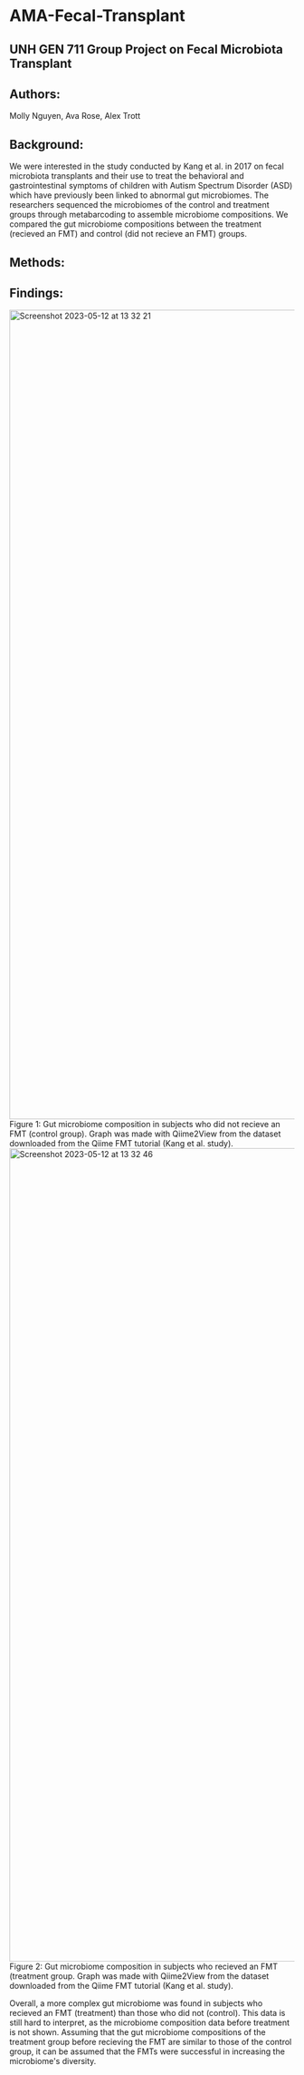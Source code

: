 # AMA-Fecal-Transplant

## UNH GEN 711 Group Project on Fecal Microbiota Transplant
## Authors: 
Molly Nguyen, Ava Rose, Alex Trott

## Background:
We were interested in the study conducted by Kang et al. in 2017 on fecal microbiota transplants and their use to treat the behavioral and gastrointestinal symptoms of children with Autism Spectrum Disorder (ASD) which have previously been linked to abnormal gut microbiomes. The researchers sequenced the microbiomes of the control and treatment groups through metabarcoding to assemble microbiome compositions. We compared the gut microbiome compositions between the treatment (recieved an FMT) and control (did not recieve an FMT) groups. 

## Methods: 


## Findings: 

<img width="1428" alt="Screenshot 2023-05-12 at 13 32 21" src="https://github.com/atrott811/AMA-Fecal-Transplant/assets/130576641/ac0044d1-3abd-4367-aac6-4457ba3bc8a3">
Figure 1: Gut microbiome composition in subjects who did not recieve an FMT (control group). Graph was made with Qiime2View from the dataset downloaded from the Qiime FMT tutorial (Kang et al. study). 


<img width="1435" alt="Screenshot 2023-05-12 at 13 32 46" src="https://github.com/atrott811/AMA-Fecal-Transplant/assets/130576641/1108be53-2955-4b7f-89c6-ec9c8835e4f0">
Figure 2: Gut microbiome composition in subjects who recieved an FMT (treatment group. Graph was made with Qiime2View from the dataset downloaded from the Qiime FMT tutorial (Kang et al. study).  



Overall, a more complex gut microbiome was found in subjects who recieved an FMT (treatment) than those who did not (control). This data is still hard to interpret, as the microbiome composition data before treatment is not shown. Assuming that the gut microbiome compositions of the treatment group before recieving the FMT are similar to those of the control group, it can be assumed that the FMTs were successful in increasing the microbiome's diversity. 
